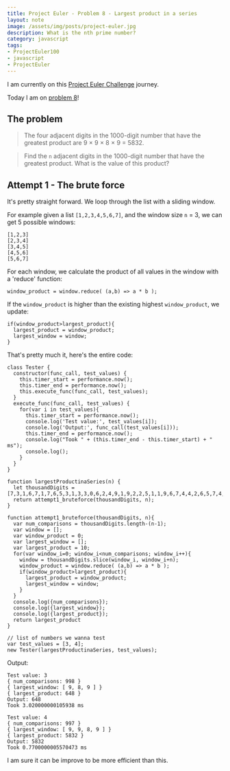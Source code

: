 ```yaml
---
title: Project Euler - Problem 8 - Largest product in a series
layout: note
image: /assets/img/posts/project-euler.jpg
description: What is the nth prime number?
category: javascript
tags:
- ProjectEuler100
- javascript
- ProjectEuler
---
```


I am currently on this [Project Euler Challenge](https://projecteuler.net/) journey.

Today I am on [problem 8](https://projecteuler.net/problem=8)!

## The problem
> The four adjacent digits in the 1000-digit number that have the greatest product are 9 × 9 × 8 × 9 = 5832.

> Find the `n` adjacent digits in the 1000-digit number that have the greatest product. What is the value of this product?

## Attempt 1 - The brute force

It's pretty straight forward. We loop through the list with a sliding window.

For example given a list `[1,2,3,4,5,6,7]`, and the window size `n` = 3, we can get 5 possible windows:
```
[1,2,3]
[2,3,4]
[3,4,5]
[4,5,6]
[5,6,7]
```

For each window, we calculate the product of all values in the window with a 'reduce' function:
```
window_product = window.reduce( (a,b) => a * b );
```

If the `window_product` is higher than the existing highest `window_product`, we update:
```
if(window_product>largest_product){
  largest_product = window_product;
  largest_window = window;
}
```

That's pretty much it, here's the entire code:
```
class Tester {
  constructor(func_call, test_values) {
    this.timer_start = performance.now();
    this.timer_end = performance.now();
    this.execute_func(func_call, test_values);
  }
  execute_func(func_call, test_values) {
    for(var i in test_values){
      this.timer_start = performance.now();
      console.log('Test value:', test_values[i]);
      console.log('Output:', func_call(test_values[i]));
      this.timer_end = performance.now();
      console.log("Took " + (this.timer_end - this.timer_start) + " ms");
      console.log();
    }
  }
}

function largestProductinaSeries(n) {
  let thousandDigits = [7,3,1,6,7,1,7,6,5,3,1,3,3,0,6,2,4,9,1,9,2,2,5,1,1,9,6,7,4,4,2,6,5,7,4,7,4,2,3,5,5,3,4,9,1,9,4,9,3,4,9,6,9,8,3,5,2,0,3,1,2,7,7,4,5,0,6,3,2,6,2,3,9,5,7,8,3,1,8,0,1,6,9,8,4,8,0,1,8,6,9,4,7,8,8,5,1,8,4,3,8,5,8,6,1,5,6,0,7,8,9,1,1,2,9,4,9,4,9,5,4,5,9,5,0,1,7,3,7,9,5,8,3,3,1,9,5,2,8,5,3,2,0,8,8,0,5,5,1,1,1,2,5,4,0,6,9,8,7,4,7,1,5,8,5,2,3,8,6,3,0,5,0,7,1,5,6,9,3,2,9,0,9,6,3,2,9,5,2,2,7,4,4,3,0,4,3,5,5,7,6,6,8,9,6,6,4,8,9,5,0,4,4,5,2,4,4,5,2,3,1,6,1,7,3,1,8,5,6,4,0,3,0,9,8,7,1,1,1,2,1,7,2,2,3,8,3,1,1,3,6,2,2,2,9,8,9,3,4,2,3,3,8,0,3,0,8,1,3,5,3,3,6,2,7,6,6,1,4,2,8,2,8,0,6,4,4,4,4,8,6,6,4,5,2,3,8,7,4,9,3,0,3,5,8,9,0,7,2,9,6,2,9,0,4,9,1,5,6,0,4,4,0,7,7,2,3,9,0,7,1,3,8,1,0,5,1,5,8,5,9,3,0,7,9,6,0,8,6,6,7,0,1,7,2,4,2,7,1,2,1,8,8,3,9,9,8,7,9,7,9,0,8,7,9,2,2,7,4,9,2,1,9,0,1,6,9,9,7,2,0,8,8,8,0,9,3,7,7,6,6,5,7,2,7,3,3,3,0,0,1,0,5,3,3,6,7,8,8,1,2,2,0,2,3,5,4,2,1,8,0,9,7,5,1,2,5,4,5,4,0,5,9,4,7,5,2,2,4,3,5,2,5,8,4,9,0,7,7,1,1,6,7,0,5,5,6,0,1,3,6,0,4,8,3,9,5,8,6,4,4,6,7,0,6,3,2,4,4,1,5,7,2,2,1,5,5,3,9,7,5,3,6,9,7,8,1,7,9,7,7,8,4,6,1,7,4,0,6,4,9,5,5,1,4,9,2,9,0,8,6,2,5,6,9,3,2,1,9,7,8,4,6,8,6,2,2,4,8,2,8,3,9,7,2,2,4,1,3,7,5,6,5,7,0,5,6,0,5,7,4,9,0,2,6,1,4,0,7,9,7,2,9,6,8,6,5,2,4,1,4,5,3,5,1,0,0,4,7,4,8,2,1,6,6,3,7,0,4,8,4,4,0,3,1,9,9,8,9,0,0,0,8,8,9,5,2,4,3,4,5,0,6,5,8,5,4,1,2,2,7,5,8,8,6,6,6,8,8,1,1,6,4,2,7,1,7,1,4,7,9,9,2,4,4,4,2,9,2,8,2,3,0,8,6,3,4,6,5,6,7,4,8,1,3,9,1,9,1,2,3,1,6,2,8,2,4,5,8,6,1,7,8,6,6,4,5,8,3,5,9,1,2,4,5,6,6,5,2,9,4,7,6,5,4,5,6,8,2,8,4,8,9,1,2,8,8,3,1,4,2,6,0,7,6,9,0,0,4,2,2,4,2,1,9,0,2,2,6,7,1,0,5,5,6,2,6,3,2,1,1,1,1,1,0,9,3,7,0,5,4,4,2,1,7,5,0,6,9,4,1,6,5,8,9,6,0,4,0,8,0,7,1,9,8,4,0,3,8,5,0,9,6,2,4,5,5,4,4,4,3,6,2,9,8,1,2,3,0,9,8,7,8,7,9,9,2,7,2,4,4,2,8,4,9,0,9,1,8,8,8,4,5,8,0,1,5,6,1,6,6,0,9,7,9,1,9,1,3,3,8,7,5,4,9,9,2,0,0,5,2,4,0,6,3,6,8,9,9,1,2,5,6,0,7,1,7,6,0,6,0,5,8,8,6,1,1,6,4,6,7,1,0,9,4,0,5,0,7,7,5,4,1,0,0,2,2,5,6,9,8,3,1,5,5,2,0,0,0,5,5,9,3,5,7,2,9,7,2,5,7,1,6,3,6,2,6,9,5,6,1,8,8,2,6,7,0,4,2,8,2,5,2,4,8,3,6,0,0,8,2,3,2,5,7,5,3,0,4,2,0,7,5,2,9,6,3,4,5,0];
  return attempt1_bruteforce(thousandDigits, n);
}

function attempt1_bruteforce(thousandDigits, n){
  var num_comparisons = thousandDigits.length-(n-1);
  var window = [];
  var window_product = 0;
  var largest_window = [];
  var largest_product = 10;
  for(var window_i=0; window_i<num_comparisons; window_i++){
    window = thousandDigits.slice(window_i, window_i+n);
    window_product = window.reduce( (a,b) => a * b );
    if(window_product>largest_product){
      largest_product = window_product;
      largest_window = window;
    }
  }
  console.log({num_comparisons});
  console.log({largest_window});
  console.log({largest_product});
  return largest_product
}

// list of numbers we wanna test
var test_values = [3, 4];
new Tester(largestProductinaSeries, test_values);
```

Output:
```
Test value: 3
{ num_comparisons: 998 }
{ largest_window: [ 9, 8, 9 ] }
{ largest_product: 648 }
Output: 648
Took 3.020000000105938 ms

Test value: 4
{ num_comparisons: 997 }
{ largest_window: [ 9, 9, 8, 9 ] }
{ largest_product: 5832 }
Output: 5832
Took 0.7700000005570473 ms
```

I am sure it can be improve to be more efficient than this.

